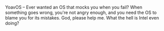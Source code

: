 YoavOS – Ever wanted an OS that mocks you when you fail?
When something goes wrong, you're not angry enough, and you need the OS to blame you for its mistakes.
 God, please help me. What the hell is Intel even doing?






